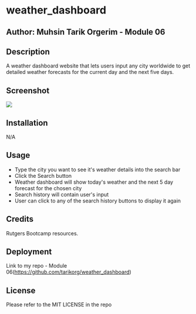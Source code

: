 # weather_dashboard

## Author: Muhsin Tarik Orgerim - Module 06

## Description
A weather dashboard website that lets users input any city worldwide to get detailed weather forecasts for the current day and the next five days.


## Screenshot
<image src="Assets/images/weather-dashboard.png">


## Installation
N/A

## Usage
- Type the city you want to see it's weather details into the search bar
- Click the Search button
- Weather dashboard will show today's weather and the next 5 day forecast for the chosen city
- Search history will contain user's input
- User can click to any of the search history buttons to display it again

## Credits
Rutgers Bootcamp resources.

## Deployment
Link to my repo - Module 06(https://github.com/tarikorg/weather_dashboard)

## License
Please refer to the MIT LICENSE in the repo
